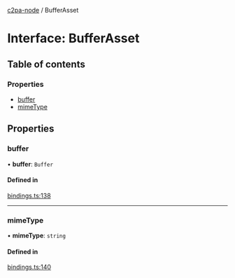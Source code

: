 [c2pa-node](../README.md) / BufferAsset

# Interface: BufferAsset

## Table of contents

### Properties

- [buffer](BufferAsset.md#buffer)
- [mimeType](BufferAsset.md#mimetype)

## Properties

### buffer

• **buffer**: `Buffer`

#### Defined in

[bindings.ts:138](https://github.com/contentauth/c2pa-node/blob/c6d104c/js-src/bindings.ts#L138)

___

### mimeType

• **mimeType**: `string`

#### Defined in

[bindings.ts:140](https://github.com/contentauth/c2pa-node/blob/c6d104c/js-src/bindings.ts#L140)
